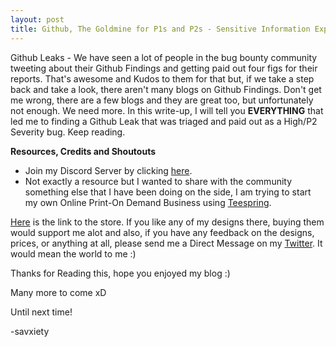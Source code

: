 ```yaml
---
layout: post
title: Github, The Goldmine for P1s and P2s - Sensitive Information Exposure via Github by a Company Employee
---
```


Github Leaks - We have seen a lot of people in the bug bounty community tweeting about their Github Findings and getting paid out four figs for their reports. That's awesome and Kudos to them for that but, if we take a step back and take a look, there aren't many blogs on Github Findings. Don't get me wrong, there are a few blogs and they are great too, but unfortunately not enough. We need more. In this write-up, I will tell you **EVERYTHING** that led me to finding a Github Leak that was triaged and paid out as a High/P2 Severity bug. Keep reading. 



**Resources, Credits and Shoutouts**


- Join my Discord Server by clicking [here](https://discord.com/invite/VPtSS8gfZ4).
- Not exactly a resource but I wanted to share with the community something else that I have been doing on the side, I am trying to start my own Online Print-On Demand Business using [Teespring](https://teespring.com/). 

[Here](https://savswag.creator-spring.com/) is the link to the store. If you like any of my designs there, buying them would support me alot and also, if you have any feedback on the designs, prices, or anything at all, please send me a Direct Message on my [Twitter](https://twitter.com/savxiety). It would mean the world to me :)

Thanks for Reading this, hope you enjoyed my blog :)

Many more to come xD

Until next time!


-savxiety
